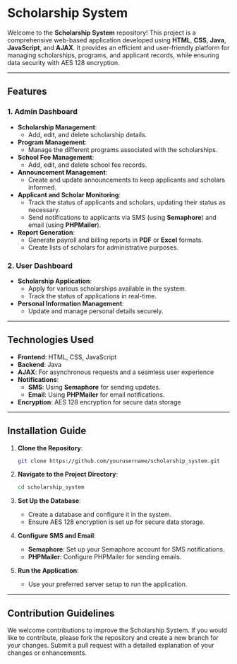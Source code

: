 # Scholarship System

Welcome to the **Scholarship System** repository! This project is a comprehensive web-based application developed using **HTML**, **CSS**, **Java**, **JavaScript**, and **AJAX**. It provides an efficient and user-friendly platform for managing scholarships, programs, and applicant records, while ensuring data security with AES 128 encryption. 

---

## Features

### 1. **Admin Dashboard**
   - **Scholarship Management**: 
     - Add, edit, and delete scholarship details.
   - **Program Management**: 
     - Manage the different programs associated with the scholarships.
   - **School Fee Management**: 
     - Add, edit, and delete school fee records.
   - **Announcement Management**: 
     - Create and update announcements to keep applicants and scholars informed.
   - **Applicant and Scholar Monitoring**: 
     - Track the status of applicants and scholars, updating their status as necessary.
     - Send notifications to applicants via SMS (using **Semaphore**) and email (using **PHPMailer**).
   - **Report Generation**: 
     - Generate payroll and billing reports in **PDF** or **Excel** formats.
     - Create lists of scholars for administrative purposes.

### 2. **User Dashboard**
   - **Scholarship Application**: 
     - Apply for various scholarships available in the system.
     - Track the status of applications in real-time.
   - **Personal Information Management**: 
     - Update and manage personal details securely.

---

## Technologies Used

- **Frontend**: HTML, CSS, JavaScript
- **Backend**: Java
- **AJAX**: For asynchronous requests and a seamless user experience
- **Notifications**: 
  - **SMS**: Using **Semaphore** for sending updates.
  - **Email**: Using **PHPMailer** for email notifications.
- **Encryption**: AES 128 encryption for secure data storage

---

## Installation Guide

1. **Clone the Repository**:
   ```bash
   git clone https://github.com/yourusername/scholarship_system.git
   ```
2. **Navigate to the Project Directory**:
   ```bash
   cd scholarship_system
   ```
3. **Set Up the Database**:
   - Create a database and configure it in the system.
   - Ensure AES 128 encryption is set up for secure data storage.

4. **Configure SMS and Email**:
   - **Semaphore**: Set up your Semaphore account for SMS notifications.
   - **PHPMailer**: Configure PHPMailer for sending emails.

5. **Run the Application**:
   - Use your preferred server setup to run the application.

---


## Contribution Guidelines

We welcome contributions to improve the Scholarship System. If you would like to contribute, please fork the repository and create a new branch for your changes. Submit a pull request with a detailed explanation of your changes or enhancements.

